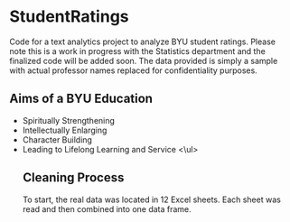 # StudentRatings
Code for a text analytics project to analyze BYU student ratings. Please note this is a work in progress with the Statistics department and the finalized code will be added soon. The data provided is simply a sample with actual professor names replaced for confidentiality purposes. 

## Aims of a BYU Education
<ul>
<li>Spiritually Strengthening
<li>Intellectually Enlarging
<li>Character Building
<li>Leading to Lifelong Learning and Service
<\ul>

## Cleaning Process
To start, the real data was located in 12 Excel sheets. Each sheet was read and then combined into one data frame. 
